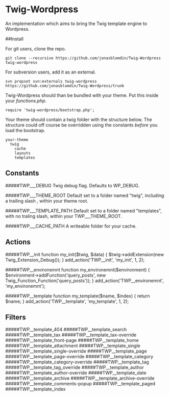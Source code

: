 Twig-Wordpress
==============

An implementation which aims to bring the Twig template engine to Wordpress.

##Install

For git users, clone the repo.

    git clone --recursive https://github.com/jonasblomdin/Twig-Wordpress twig-wordpress

For subversion users, add it as an external.

    svn propset svn:externals twig-wordpress https://github.com/jonasblomdin/Twig-Wordpress/trunk

Twig-Wordpress should than be bundled with your theme. Put this inside your *functions.php*.

    require 'twig-wordpress/bootstrap.php';
 
Your theme should contain a twig folder with the structure below. The structure could off course be overridden using the constants *before* you load the bootstrap.

    your-theme
      twig
        cache
        layouts
        templates
 
## Constants

#####TWP___DEBUG
Twig debug flag. Defaults to WP_DEBUG.

#####TWP___THEME_ROOT
Default set to a folder named "twig", including a trailing slash , within your theme root.

#####TWP___TEMPLATE_PATH
Default set to a folder named "templates", with no traling slash, within your TWP___THEME_ROOT.

#####TWP___CACHE_PATH
A writeable folder for your cache.

## Actions

#####TWP__init
    function my_init($twig, $data)
    {
      $twig->addExtension(new Twig_Extension_Debug());
    }
    add_action('TWP__init', 'my_init', 1, 2);

#####TWP__environemnt
    function my_environemnt($environment)
    {
      $environment->addFunction('query_posts', new Twig_Function_Function('query_posts'));
    }
    add_action('TWP__environemnt', 'my_environemnt');

#####TWP__template
    function my_template($name, $index)
    {
      return $name;
    }
    add_action('TWP__template', 'my_template', 1, 2);

## Filters

#####TWP__template_404
#####TWP__template_search
#####TWP__template_tax
#####TWP__template_tax-override
#####TWP__template_front-page
#####TWP__template_home
#####TWP__template_attachment
#####TWP__template_single
#####TWP__template_single-override
#####TWP__template_page
#####TWP__template_page-override
#####TWP__template_category
#####TWP__template_category-override
#####TWP__template_tag
#####TWP__template_tag_override
#####TWP__template_author
#####TWP__template_author-override
#####TWP__template_date
#####TWP__template_archive
#####TWP__template_archive-override
#####TWP__template_comments-popup
#####TWP__template_paged
#####TWP__template_index